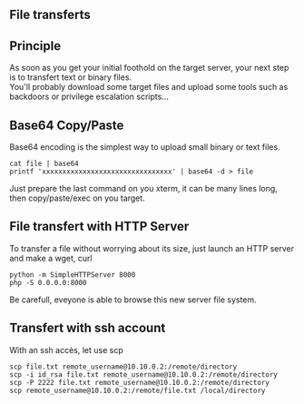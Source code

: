 

<!--- category: transfert --->
<!--- id: intro --->
<!--- title: File transferts --->
<!--- keywords:  --->
## File transferts




<!--- category: transfert --->
<!--- id: principe --->
<!--- title: Principle --->
<!--- keywords:  --->
## Principle

As soon as you get your initial foothold on the target server, your next step is to transfert text or binary files. <br/>
You'll probably download some target files and upload some tools such as backdoors or privilege escalation scripts...



<!--- category: transfert --->
<!--- id: base64 --->
<!--- title: Base64 Copy/Paste --->
<!--- keywords:  --->
## Base64 Copy/Paste

Base64 encoding is the simplest way to upload small binary or text files.
```
cat file | base64
printf 'xxxxxxxxxxxxxxxxxxxxxxxxxxxxxxxx' | base64 -d > file
```

Just prepare the last command on you xterm, it can be many lines long, then copy/paste/exec on you target.



<!--- category: transfert --->
<!--- id: http --->
<!--- title: File transfert with HTTP Server --->
<!--- keywords:  --->
## File transfert with HTTP Server

To transfer a file without worrying about its size, just launch an HTTP server and make a wget, curl
```
python -m SimpleHTTPServer 8000
php -S 0.0.0.0:8000
```

Be carefull, eveyone is able to browse this new server file system.



<!--- category: transfert --->
<!--- id: http --->
<!--- title: Transfert with ssh account --->
<!--- keywords:  --->
## Transfert with ssh account

With an ssh accès, let use scp
```
scp file.txt remote_username@10.10.0.2:/remote/directory
scp -i id_rsa file.txt remote_username@10.10.0.2:/remote/directory
scp -P 2222 file.txt remote_username@10.10.0.2:/remote/directory
scp remote_username@10.10.0.2:/remote/file.txt /local/directory
```


